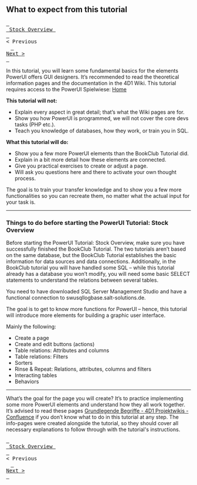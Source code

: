 ## What to expect from this tutorial

[<kbd> <br> Stock Overview <br> </kbd>](index.md) <kbd> <br>< Previous <br> </kbd> [<kbd> <br>Next > <br> </kbd>](02_Understanding_the_data_tables_we_will_work_with.md)


In this tutorial, you will learn some fundamental basics for the elements PowerUI offers GUI designers. It’s recommended to read the theoretical information pages and the documentation in the 4D1 Wiki. This tutorial requires access to the PowerUI Spielwiese: [Home](https://sdrexf2.salt-solutions.de/powerui-spielwiese/)

**This tutorial will not:**  
- Explain every aspect in great detail; that’s what the Wiki pages are for.  
- Show you how PowerUI is programmed, we will not cover the core devs tasks (PHP etc.).  
- Teach you knowledge of databases, how they work, or train you in SQL.  

**What this tutorial will do:**  
- Show you a few more PowerUI elements than the BookClub Tutorial did.  
- Explain in a bit more detail how these elements are connected.  
- Give you practical exercises to create or adjust a page.  
- Will ask you questions here and there to activate your own thought process.  

The goal is to train your transfer knowledge and to show you a few more functionalities so you can recreate them, no matter what the actual input for your task is.  

---

### Things to do before starting the PowerUI Tutorial: Stock Overview

Before starting the PowerUI Tutorial: Stock Overview, make sure you have successfully finished the BookClub Tutorial. The two tutorials aren’t based on the same database, but the BookClub Tutorial establishes the basic information for data sources and data connections. Additionally, in the BookClub tutorial you will have handled some SQL – while this tutorial already has a database you won’t modify, you will need some basic SELECT statements to understand the relations between several tables.  

You need to have downloaded SQL Server Management Studio and have a functional connection to swusqllogbase.salt-solutions.de.  

The goal is to get to know more functions for PowerUI – hence, this tutorial will introduce more elements for building a graphic user interface.  

Mainly the following:  
- Create a page  
- Create and edit buttons (actions)  
- Table relations: Attributes and columns  
- Table relations: Filters  
- Sorters  
- Rinse & Repeat: Relations, attributes, columns and filters  
- Interacting tables  
- Behaviors  

---

What’s the goal for the page you will create? It’s to practice implementing some more PowerUI elements and understand how they all work together. It’s advised to read these pages [Grundlegende Begriffe - 4D1 Projektwikis - Confluence](https://asgixpo.atlassian.net/wiki/spaces/4d1prjwikis/pages/966164529/Grundlegende+Begriffe) if you don’t know what to do in this tutorial at any step. The info-pages were created alongside the tutorial, so they should cover all necessary explanations to follow through with the tutorial's instructions.  

[<kbd> <br> Stock Overview <br> </kbd>](index.md) <kbd> <br>< Previous <br> </kbd> [<kbd> <br>Next > <br> </kbd>](02_Understanding_the_data_tables_we_will_work_with.md)